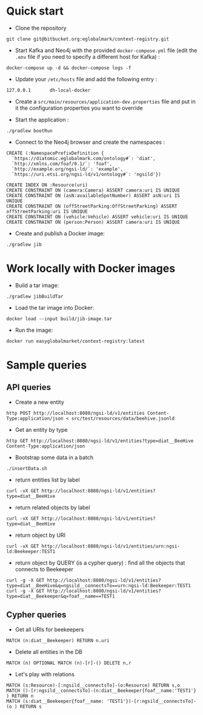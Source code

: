 # Quick start

* Clone the repository

```
git clone git@bitbucket.org:eglobalmark/context-registry.git
```

* Start Kafka and Neo4j with the provided `docker-compose.yml` file (edit the `.env` file if you need to specify a different host for Kafka) :

```
docker-compose up -d && docker-compose logs -f
```

* Update your `/etc/hosts` file and add the following entry :

```
127.0.0.1       dh-local-docker
```

* Create a `src/main/resources/application-dev.properties` file and put in it the configuration properties you want to override

* Start the application :

```
./gradlew bootRun
```

* Connect to the Neo4j browser and create the namespaces :

```
CREATE (:NamespacePrefixDefinition {
  `https://diatomic.eglobalmark.com/ontology#`: 'diat',
  `http://xmlns.com/foaf/0.1/`: 'foaf',
  `http://example.org/ngsi-ld/`: 'example',
  `https://uri.etsi.org/ngsi-ld/v1/ontology#`: 'ngsild'})

CREATE INDEX ON :Resource(uri)
CREATE CONSTRAINT ON (camera:Camera) ASSERT camera:uri IS UNIQUE
CREATE CONSTRAINT ON (asN:availableSpotNumber) ASSERT asN:uri IS UNIQUE
CREATE CONSTRAINT ON (offStreetParking:OffStreetParking) ASSERT offStreetParking:uri IS UNIQUE
CREATE CONSTRAINT ON (vehicle:Vehicle) ASSERT vehicle:uri IS UNIQUE
CREATE CONSTRAINT ON (person:Person) ASSERT camera:uri IS UNIQUE

```

* Create and publish a Docker image:

```
./gradlew jib
```

# Work locally with Docker images

* Build a tar image:

```
./gradlew jibBuildTar
```

* Load the tar image into Docker:

```
docker load --input build/jib-image.tar
```

* Run the image:

```
docker run easyglobalmarket/context-registry:latest
```

# Sample queries

## API queries

* Create a new entity

```
http POST http://localhost:8080/ngsi-ld/v1/entities Content-Type:application/json < src/test/resources/data/beehive.jsonld
```

* Get an entity by type

```
http GET http://localhost:8080/ngsi-ld/v1/entities?type=diat__BeeHive Content-Type:application/json
```

* Bootstrap some data in a batch

```
./insertData.sh
```

* return entities list by label

```
curl -vX GET http://localhost:8080/ngsi-ld/v1/entities?type=diat__BeeHive
```

* return related objects by label
```
curl -vX GET http://localhost:8080/ngsi-ld/v1/entities?type=diat__BeeHive
```

* return object by URI
```
curl -vX GET http://localhost:8080/ngsi-ld/v1/entities/urn:ngsi-ld:Beekeeper:TEST1
```

* return object by QUERY (is a cypher query) : find all the objects that connects to Beekeeper
```
curl -g -X GET http://localhost:8080/ngsi-ld/v1/entities?type=diat__BeeHive&q=ngsild__connectsTo==urn:ngsi-ld:Beekeeper:TEST1
curl -g -X GET http://localhost:8080/ngsi-ld/v1/entities?type=diat__Beekeeper&q=foaf__name==TEST1
```

## Cypher queries

* Get all URIs for beekeepers

```
MATCH (n:diat__Beekeeper) RETURN n.uri
```

* Delete all entities in the DB

```
MATCH (n) OPTIONAL MATCH (n)-[r]-() DELETE n,r
```

* Let's play with relations

```
MATCH (s:Resource)-[:ngsild__connectsTo]-(o:Resource) RETURN s,o
MATCH ()-[r:ngsild__connectsTo]-(n:diat__Beekeeper{foaf__name:'TEST1'} ) RETURN n
MATCH (s:diat__Beekeeper{foaf__name: 'TEST1'})-[r:ngsild__connectsTo]-(o ) RETURN s
```
